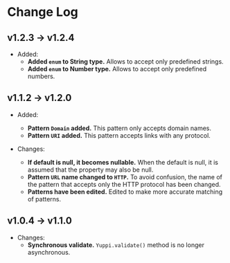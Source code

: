 # Change Log

## v1.2.3 → v1.2.4

- Added:
  - **Added `enum` to String type.** Allows to accept only predefined strings.
  - **Added `enum` to Number type.** Allows to accept only predefined numbers.

## v1.1.2 → v1.2.0

- Added:
  - **Pattern `Domain` added.** This pattern only accepts domain names.
  - **Pattern `URI` added.** This pattern accepts links with any protocol.

- Changes:
  - **If default is null, it becomes nullable.** When the default is null, it is assumed that the property may also be null.
  - **Pattern `URL` name changed to `HTTP`.** To avoid confusion, the name of the pattern that accepts only the HTTP protocol has been changed.
  - **Patterns have been edited.** Edited to make more accurate matching of patterns.

## v1.0.4 → v1.1.0

- Changes:
  - **Synchronous validate.** `Yuppi.validate()` method is no longer asynchronous.
